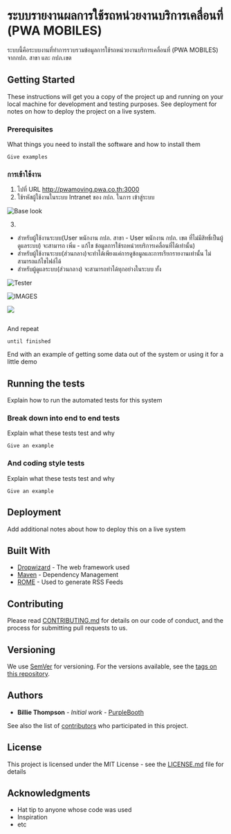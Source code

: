 # ระบบรายงานผลการใช้รถหน่วยงานบริการเคลื่อนที่ (PWA MOBILES)

ระบบนี้คือระบบงานที่ทำการรวบรวมข้อมูลการใช้รถหน่วยงานบริการเคลื่อนที่ (PWA MOBILES) จากกปภ. สาขา และ กปภ.เขต

## Getting Started

These instructions will get you a copy of the project up and running on your local machine for development and testing purposes. See deployment for notes on how to deploy the project on a live system.

### Prerequisites

What things you need to install the software and how to install them

```
Give examples
```

### การเข้าใช้งาน

1. ไปที่ URL http://pwamoving.pwa.co.th:3000 
2. ใช้รหัสผู้ใช้งานในระบบ Intranet ของ กปภ. ในการ เข้าสู่ระบบ

![Base look](https://github.com/icarus-sullivan/react-calendar-material/raw/master/images/base.jpg)

3. 
- สำหรับผู้ใช้งานระบบ(User พนักงาน กปภ. สาขา - User พนักงาน กปภ. เขต ที่ไม่มีสิทธิ์เป็นผู้ดูแลระบบ) จะสามารถ เพิ่ม - แก้ไข ข้อมูลการใช้รถหน่วยบริการเคลื่อนที่ได้เท่านั้น) 
 - สำหรับผู้ใช้งานระบบ(ส่วนกลาง)จะทำได้เพียงแค่การดูข้อมูลและการเรียกรายงานเท่านั้น ไม่สามารถแก้ไขไฟล์ได้
 - สำหรับผู้ดูแลระบบ(ส่วนกลาง) จะสามารถทำได้ทุกอย่างในระบบ ทั้ง


![Tester](http://img.pngio.com/bus-png-images-free-download-png-buses-1772_1106.png)

![IMAGES](https://deo.shopeemobile.com/shopee/shopee-mobilemall-live-sg/assets/ca5d12864c12916c05640b36e47ac5c9.png)

![](https://service.pwa.co.th/roomservice/logo_PWA.jpg)

```

```

And repeat

```
until finished
```

End with an example of getting some data out of the system or using it for a little demo

## Running the tests

Explain how to run the automated tests for this system

### Break down into end to end tests

Explain what these tests test and why

```
Give an example
```

### And coding style tests

Explain what these tests test and why

```
Give an example
```

## Deployment

Add additional notes about how to deploy this on a live system

## Built With

* [Dropwizard](http://www.dropwizard.io/1.0.2/docs/) - The web framework used
* [Maven](https://maven.apache.org/) - Dependency Management
* [ROME](https://rometools.github.io/rome/) - Used to generate RSS Feeds

## Contributing

Please read [CONTRIBUTING.md](https://gist.github.com/PurpleBooth/b24679402957c63ec426) for details on our code of conduct, and the process for submitting pull requests to us.

## Versioning

We use [SemVer](http://semver.org/) for versioning. For the versions available, see the [tags on this repository](https://github.com/your/project/tags). 

## Authors

* **Billie Thompson** - *Initial work* - [PurpleBooth](https://github.com/PurpleBooth)

See also the list of [contributors](https://github.com/your/project/contributors) who participated in this project.

## License

This project is licensed under the MIT License - see the [LICENSE.md](LICENSE.md) file for details

## Acknowledgments

* Hat tip to anyone whose code was used
* Inspiration
* etc
